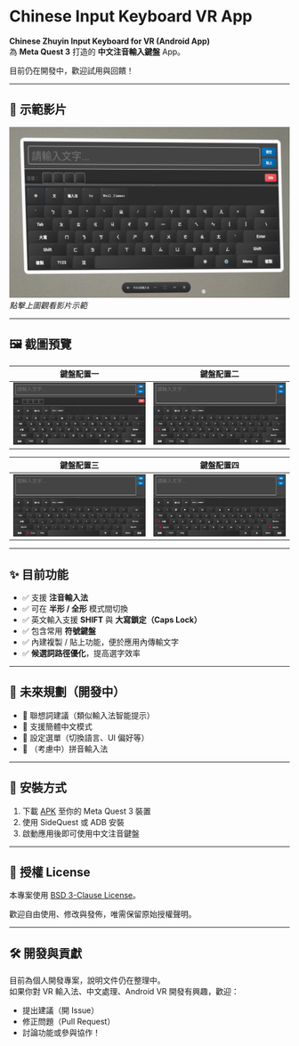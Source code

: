 # Chinese Input Keyboard VR App

**Chinese Zhuyin Input Keyboard for VR (Android App)**  
為 **Meta Quest 3** 打造的 **中文注音輸入鍵盤** App。

目前仍在開發中，歡迎試用與回饋！

---

## 🎥 示範影片

[![](docs/demo/screenshot.jpg)](docs/demo/demo.mp4)  
_點擊上圖觀看影片示範_

---

## 🖼️ 截圖預覽

| 鍵盤配置一 | 鍵盤配置二 |
|--------|--------|
| ![](docs/demo/demo1.jpg) | ![](docs/demo/demo2.jpg) |

| 鍵盤配置三 | 鍵盤配置四 |
|--------|--------|
| ![](docs/demo/demo3.jpg) | ![](docs/demo/demo4.jpg) |

---

## ✨ 目前功能

- ✅ 支援 **注音輸入法**
- ✅ 可在 **半形 / 全形** 模式間切換
- ✅ 英文輸入支援 **SHIFT** 與 **大寫鎖定（Caps Lock）**
- ✅ 包含常用 **符號鍵盤**
- ✅ 內建複製 / 貼上功能，便於應用內傳輸文字
- ✅ **候選詞路徑優化**，提高選字效率

---

## 🔮 未來規劃（開發中）

- 🔲 聯想詞建議（類似輸入法智能提示）
- 🔲 支援簡體中文模式
- 🔲 設定選單（切換語言、UI 偏好等）
- 🔲 （考慮中）拼音輸入法

---

## 🔧 安裝方式

1. 下載 [APK](releases) 至你的 Meta Quest 3 裝置
2. 使用 SideQuest 或 ADB 安裝
3. 啟動應用後即可使用中文注音鍵盤

---

## 📄 授權 License

本專案使用 [BSD 3-Clause License](LICENSE)。

歡迎自由使用、修改與發佈，唯需保留原始授權聲明。

---

## 🛠️ 開發與貢獻

目前為個人開發專案，說明文件仍在整理中。  
如果你對 VR 輸入法、中文處理、Android VR 開發有興趣，歡迎：

- 提出建議（開 Issue）
- 修正問題（Pull Request）
- 討論功能或參與協作！
